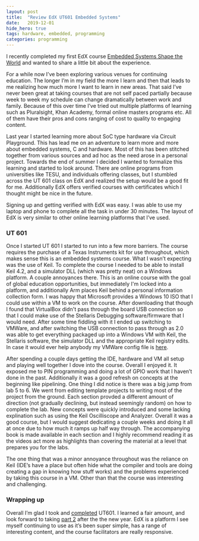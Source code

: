 ```yaml
---
layout:	post
title:	"Review EdX UT601 Embedded Systems"
date:	2019-12-01
hide_hero: true
tags: hardware, embedded, programming
categories: programming
---
```


I recently completed my first EdX course [Embedded Systems Shape the World](https://courses.edx.org/courses/course-v1:UTAustinX+UT.6.10x+3T2019/course/) and wanted to share a little bit about the experience.

For a while now I’ve been exploring various venues for continuing education. The longer I’m in my field the more I learn and then that leads to me realizing how much more I want to learn in new areas. That said I’ve never been great at taking courses that are not self paced partially because week to week my schedule can change dramatically between work and family. Because of this over time I’ve tried out multiple platforms of learning such as Pluralsight, Khan Academy, formal online masters programs etc. All of them have their pros and cons ranging of cost to quality to engaging content.

Last year I started learning more about SoC type hardware via Circuit Playground. This has lead me on an adventure to learn more and more about embedded systems, C and hardware. Most of this has been stitched together from various sources and ad hoc as the need arose in a personal project. Towards the end of summer I decided I wanted to formalize this learning and started to look around. There are online programs from universities like TESU, and individuals offering classes, but I stumbled across the UT 601 class on EdX and realized the setup would be a good fit for me. Additionally EdX offers verified courses with certificates which I thought might be nice in the future.

Signing up and getting verified with EdX was easy. I was able to use my laptop and phone to complete all the task in under 30 minutes. The layout of EdX is very similar to other online learning platforms that I’ve used.

### UT 601

Once I started UT 601 I started to run into a few more barriers. The course requires the purchase of a Texas Instruments kit for use throughout, which makes sense this is an embedded systems course. What I wasn’t expecting was the use of Keil. To complete the course I needed to be able to install Keil 4.2, and a simulator DLL (which was pretty neat) on a Windows platform. A couple annoyances there. This is an online course with the goal of global education opportunities, but immediately I'm locked into a platform, and additionally Arm places Keil behind a personal information collection form. I was happy that Microsoft provides a Windows 10 ISO that I could use within a VM to work on the course. After downloading that though I found that VirtualBox didn't pass through the board USB connection so that I could make use of the Stellaris Debugging software/firmware that I would need. After some time fiddling with it I ended up switching to VMWare, and after switching the USB connection to pass through as 2.0 was able to get everything packaged up into a Windows VM with Keil, the Stellaris software, the simulator DLL and the appropriate Keil registry edits. In case it would ever help anybody my VMWare config file is [here](https://github.com/n0mn0m/snippets/tree/main/Windows%2010%20x64.vmx).

After spending a couple days getting the IDE, hardware and VM all setup and playing well together I dove into the course. Overall I enjoyed it. It exposed me to PIN programming and doing a lot of GPIO work that I haven’t done in the past. Additionally it was a good refresh on concepts at the beginning like pipelining. One thing I did notice is there was a big jump from lab 5 to 6. We went from editing template projects to writing most of the project from the ground. Each section provded a different amount of direction (not gradually declining, but instead seemingly random) on how to complete the lab. New concepts were quickly introduced and some lacking explination such as using the Keil Oscilliscope and Analyzer. Overall it was a good course, but I would suggest dedicating a couple weeks and doing it all at once due to how much it ramps up half way through. The accompanying book is made available in each section and I highly recommend reading it as the videos act more as highlights than covering the material at a level that prepares you for the labs.

The one thing that was a minor annoyance throughout was the reliance on Keil (IDE’s have a place but often hide what the compiler and tools are doing creating a gap in knowing how stuff works) and the problems experienced by taking this course in a VM. Other than that the course was interesting and challenging.

### Wrapping up

Overall I’m glad I took and [completed](https://burningdaylight.io/static/certifications/Embedded_601.pdf) UT601. I learned a fair amount, and look forward to taking [part 2](https://courses.edx.org/courses/course-v1:UTAustinX+UT.6.20x+3T2019/course/) after the the new year. EdX is a platform I see myself continuing to use as it’s been super simple, has a range of interesting content, and the course facilitators are really responsive.
